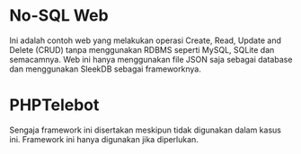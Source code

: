 # No-SQL Web
Ini adalah contoh web yang melakukan operasi Create, Read, Update and Delete (CRUD) tanpa menggunakan RDBMS seperti MySQL, SQLite dan semacamnya. Web ini hanya menggunakan file JSON saja sebagai database dan menggunakan SleekDB sebagai frameworknya.
# PHPTelebot
Sengaja framework ini disertakan meskipun tidak digunakan dalam kasus ini. Framework ini hanya digunakan jika diperlukan.